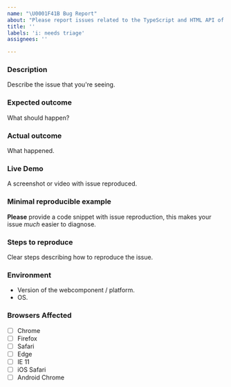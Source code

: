 ```yaml
---
name: "\U0001F41B Bug Report"
about: "Please report issues related to the TypeScript and HTML API of Vaadin components here."
title: ''
labels: 'i: needs triage'
assignees: ''

---
```


<!--
  Please fill out each section below, otherwise, your issue risks taking an infinite amount of time to triage. This info allows the maintainers team to diagnose and fix your issue as quickly as possible.

  Before opening a new issue, please search existing issues: https://github.com/vaadin/web-components/issues.
-->

### Description

Describe the issue that you're seeing.

<!-- Example: The `vaadin-grid` element scrolls when applying filter. -->

### Expected outcome

What should happen?

<!-- Example: No scrolling should happen. -->

### Actual outcome

What happened.

<!-- Example: Grid content occasionally gets scrolled. -->

### Live Demo

A screenshot or video with issue reproduced.

### Minimal reproducible example

**Please** provide a code snippet with issue reproduction, this makes your issue _much_ easier to diagnose.

<!--
```
<vaadin-grid</vaadin-grid>
```
```
const grid = document.querySelector('vaadin-grid');
grid.items = items;
```
-->

### Steps to reproduce

Clear steps describing how to reproduce the issue.

<!-- Example
1. Put a `vaadin-grid` element in the page.
2. Add `vaadin-grid-filter` element to the column header template.
3. Open the page in a web browser.
4. Start typing in the filter input.
-->

### Environment

- Version of the webcomponent / platform.
- OS.

<!-- Example:
- v20.0.0
- OSX 10.13.4
-->

### Browsers Affected
<!-- Check all that apply -->
- [ ] Chrome
- [ ] Firefox
- [ ] Safari
- [ ] Edge
- [ ] IE 11
- [ ] iOS Safari
- [ ] Android Chrome
